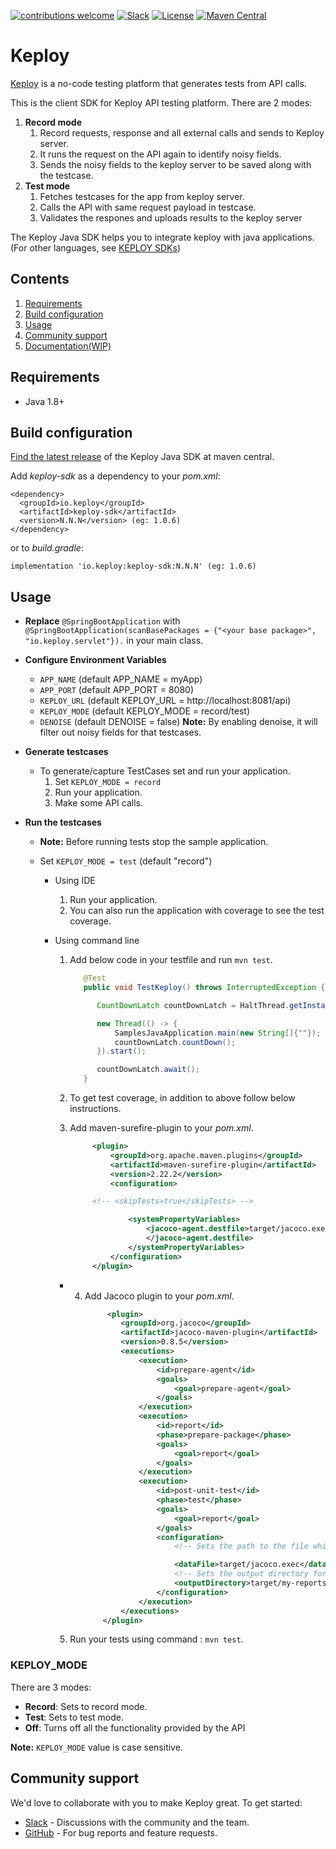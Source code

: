 [![contributions welcome](https://img.shields.io/badge/contributions-welcome-brightgreen?logo=github)](CODE_OF_CONDUCT.md)
[![Slack](.github/slack.svg)](https://join.slack.com/t/keploy/shared_invite/zt-12rfbvc01-o54cOG0X1G6eVJTuI_orSA)
[![License](.github/License-Apache_2.0-blue.svg)](https://opensource.org/licenses/Apache-2.0)
[![Maven Central](https://img.shields.io/maven-central/v/io.keploy/keploy-sdk.svg?label=Maven%20Central)](https://search.maven.org/search?q=g:%22io.keploy%22%20AND%20a:%22keploy-sdk%22)

# Keploy

[Keploy](https://keploy.io) is a no-code testing platform that generates tests from API calls.

This is the client SDK for Keploy API testing platform. There are 2 modes:
1. **Record mode**
    1. Record requests, response and all external calls and sends to Keploy server.
    2. It runs the request on the API again to identify noisy fields.
    3. Sends the noisy fields to the keploy server to be saved along with the testcase.
2. **Test mode**
    1. Fetches testcases for the app from keploy server.
    2. Calls the API with same request payload in testcase.
    3. Validates the respones and uploads results to the keploy server


The Keploy Java SDK helps you to integrate keploy with java applications. (For other languages,
see [KEPLOY SDKs](https://docs.keploy.io/application-development))

## Contents

1. [Requirements](#requirements)
2. [Build configuration](#build-configuration)
3. [Usage](#usage)
4. [Community support](#community-support)
5. [Documentation(WIP)](#documentationwip)

## Requirements

- Java 1.8+

## Build configuration

[Find the latest release](https://search.maven.org/artifact/io.keploy/keploy-sdk) of the Keploy Java SDK at maven
central.

Add *keploy-sdk* as a dependency to your *pom.xml*:

    <dependency>
      <groupId>io.keploy</groupId>
      <artifactId>keploy-sdk</artifactId>
      <version>N.N.N</version> (eg: 1.0.6)
    </dependency>

or to *build.gradle*:

    implementation 'io.keploy:keploy-sdk:N.N.N' (eg: 1.0.6)

## Usage

- **Replace** `@SpringBootApplication` with `@SpringBootApplication(scanBasePackages = {"<your base package>", "io.keploy.servlet"}).` in your main class.


- **Configure Environment Variables**
    - `APP_NAME`           (default APP_NAME = myApp)
    - `APP_PORT`           (default APP_PORT = 8080)
    - `KEPLOY_URL`         (default KEPLOY_URL = http://localhost:8081/api)
    - `KEPLOY_MODE`        (default KEPLOY_MODE = record/test)
    - `DENOISE`            (default DENOISE = false)
      **Note:** By enabling denoise, it will filter out noisy fields for that testcases.


- **Generate testcases**
    - To generate/capture TestCases set  and run your application.
        1. Set `KEPLOY_MODE = record`
        2. Run your application.
        3. Make some API calls.

- **Run the testcases**
    - **Note:** Before running tests stop the sample application.

    - Set `KEPLOY_MODE = test` (default "record")
        - Using IDE
            1. Run your application.
            2. You can also run the application with coverage to see the test coverage.

        - Using command line
            1. Add below code in your testfile and run `mvn test`.

               ```java
                  @Test
                  public void TestKeploy() throws InterruptedException {

                     CountDownLatch countDownLatch = HaltThread.getInstance().getCountDownLatch();

                     new Thread(() -> {
                         SamplesJavaApplication.main(new String[]{""});
                         countDownLatch.countDown();
                     }).start();

                     countDownLatch.await();
                  }
               ```     

            2. To get test coverage, in addition to above follow below instructions.

            3. Add maven-surefire-plugin to your *pom.xml*.

               ```xml 
                    <plugin>
                        <groupId>org.apache.maven.plugins</groupId>
                        <artifactId>maven-surefire-plugin</artifactId>
                        <version>2.22.2</version>
                        <configuration>

                    <!-- <skipTests>true</skipTests> -->

                            <systemPropertyVariables>
                                <jacoco-agent.destfile>target/jacoco.exec
                                </jacoco-agent.destfile>
                            </systemPropertyVariables>
                        </configuration>
                    </plugin>
               ```  
            - 4. Add Jacoco plugin to your *pom.xml*.
                  ```xml
                       <plugin>
                          <groupId>org.jacoco</groupId>
                          <artifactId>jacoco-maven-plugin</artifactId>
                          <version>0.8.5</version>
                          <executions>
                              <execution>
                                  <id>prepare-agent</id>
                                  <goals>
                                      <goal>prepare-agent</goal>
                                  </goals>
                              </execution>
                              <execution>
                                  <id>report</id>
                                  <phase>prepare-package</phase>
                                  <goals>
                                      <goal>report</goal>
                                  </goals>
                              </execution>
                              <execution>
                                  <id>post-unit-test</id>
                                  <phase>test</phase>
                                  <goals>
                                      <goal>report</goal>
                                  </goals>
                                  <configuration>
                                      <!-- Sets the path to the file which contains the execution data. -->
  
                                      <dataFile>target/jacoco.exec</dataFile>
                                      <!-- Sets the output directory for the code coverage report. -->
                                      <outputDirectory>target/my-reports</outputDirectory>
                                  </configuration>
                              </execution>
                          </executions>
                      </plugin>
                  ```
            5. Run your tests using command : `mvn test`.


### KEPLOY_MODE
There are 3 modes:
- **Record**: Sets to record mode.
- **Test**: Sets to test mode.
- **Off**: Turns off all the functionality provided by the API

**Note:** `KEPLOY_MODE` value is case sensitive.


## Community support

We'd love to collaborate with you to make Keploy great. To get started:

* [Slack](https://join.slack.com/t/keploy/shared_invite/zt-12rfbvc01-o54cOG0X1G6eVJTuI_orSA) - Discussions with the
  community and the team.
* [GitHub](https://github.com/keploy/java-sdk/issues) - For bug reports and feature requests.

